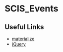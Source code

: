 # SCIS_Events
## Useful Links
* [materialize](https://materializecss.com)
* [jQuery](http://jquery.com/)